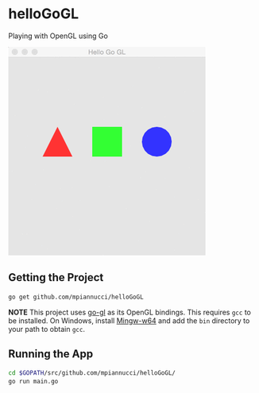 helloGoGL
=================

Playing with OpenGL using Go

![Screen Capture](resources/screencap.gif)

Getting the Project 
-------------------

```bash
go get github.com/mpiannucci/helloGoGL
```

**NOTE** This project uses [go-gl](https://github.com/go-gl/gl) as its OpenGL bindings. This requires `gcc` to be installed. On Windows, install [Mingw-w64](http://mingw-w64.sourceforge.net/) and add the `bin` directory to your path to obtain `gcc`. 

Running the App
-------------------

```bash 
cd $GOPATH/src/github.com/mpiannucci/helloGoGL/
go run main.go
```